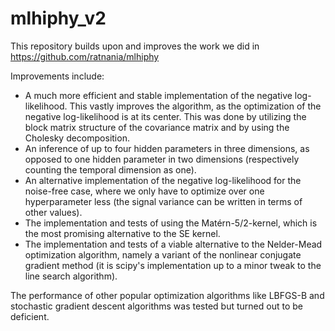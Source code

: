 # mlhiphy_v2

This repository builds upon and improves the work we did in https://github.com/ratnania/mlhiphy

Improvements include:

* A much more efficient and stable implementation of the negative log-likelihood. This vastly improves the algorithm, as the optimization of the negative log-likelihood is at its center. This was done by utilizing the block matrix structure of the covariance matrix and by using the Cholesky decomposition.
* An inference of up to four hidden parameters in three dimensions, as opposed to one hidden parameter in two dimensions (respectively counting the temporal dimension as one).
* An alternative implementation of the negative log-likelihood for the noise-free case, where we only have to optimize over one hyperparameter less (the signal variance can be written in terms of other values).
* The implementation and tests of using the Matérn-5/2-kernel, which is the most promising alternative to the SE kernel.
* The implementation and tests of a viable alternative to the Nelder-Mead optimization algorithm, namely a variant of the nonlinear conjugate gradient method (it is scipy's implementation up to a minor tweak to the line search algorithm).

The performance of other popular optimization algorithms like LBFGS-B and stochastic gradient descent algorithms was tested but turned out to be deficient.
